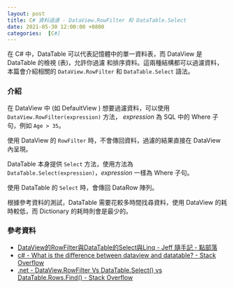 ```yaml
---
layout: post
title: C# 資料過濾 - DataView.RowFilter 和 DataTable.Select
date: 2021-05-30 12:00:00 +0800
categories:  [C#]
--- 
```


在 C# 中，DataTable 可以代表記憶體中的單一資料表，而 DataView 是 DataTable 的檢視 (表)，允許你過濾 和排序資料。這兩種結構都可以過濾資料，本篇會介紹相關的 `DataView.RowFilter` 和 `DataTable.Select` 語法。

### 介紹

在 DataView 中 (如 DefaultView ) 想要過濾資料，可以使用 `DataView.RowFilter(expression)` 方法， *expression* 為 SQL 中的 Where 子句，例如 `Age > 35`。

使用 DataView 的 `RowFilter` 時，不會傳回資料，過濾的結果直接在 DataView 內呈現。

DataTable 本身提供 `Select` 方法，使用方法為 `DataTable.Select(expression)`，*expression* 一樣為 Where 子句。

使用 DataTable 的 `Select` 時，會傳回 DataRow 陣列。

根據參考資料的測試，DataTable 需要花較多時間找尋資料，使用 DataView 的耗時較低，而 Dictionary 的耗時則會是最少的。

### 參考資料

- [DataView的RowFilter與DataTable的Select與Linq - Jeff 隨手記 - 點部落](https://dotblogs.com.tw/jeff-yeh/2010/09/28/17972)
- [c# - What is the difference between dataview and datatable? - Stack Overflow](https://stackoverflow.com/questions/7382932/what-is-the-difference-between-dataview-and-datatable)
- [.net - DataView.RowFilter Vs DataTable.Select() vs DataTable.Rows.Find() - Stack Overflow](https://stackoverflow.com/questions/2832304/dataview-rowfilter-vs-datatable-select-vs-datatable-rows-find)